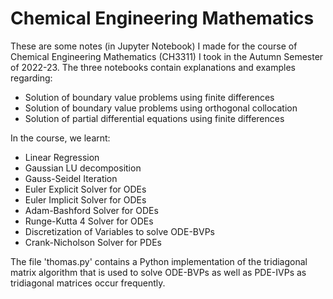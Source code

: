 # Chemical Engineering Mathematics

These are some notes (in Jupyter Notebook) I made for the course of Chemical Engineering Mathematics (CH3311) I took in the Autumn Semester of 2022-23. The three notebooks contain explanations and examples regarding:

- Solution of boundary value problems using finite differences
- Solution of boundary value problems using orthogonal collocation
- Solution of partial differential equations using finite differences

In the course, we learnt:

- Linear Regression
- Gaussian LU decomposition
- Gauss-Seidel Iteration
- Euler Explicit Solver for ODEs
- Euler Implicit Solver for ODEs
- Adam-Bashford Solver for ODEs
- Runge-Kutta 4 Solver for ODEs
- Discretization of Variables to solve ODE-BVPs
- Crank-Nicholson Solver for PDEs

The file 'thomas.py'  contains a Python implementation of the tridiagonal matrix algorithm that is used to solve ODE-BVPs as well as PDE-IVPs as tridiagonal matrices occur frequently.
